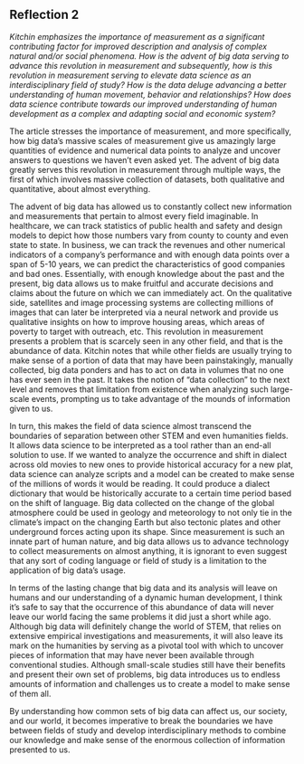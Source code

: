 ## Reflection 2

*Kitchin emphasizes the importance of measurement as a significant contributing factor for improved description and analysis of complex natural and/or social phenomena. How is the advent of big data serving to advance this revolution in measurement and subsequently, how is this revolution in measurement serving to elevate data science as an interdisciplinary field of study?  How is the data deluge advancing a better understanding of human movement, behavior and relationships? How does data science contribute towards our improved understanding of human development as a complex and adapting social and economic system?*

The article stresses the importance of measurement, and more specifically, how big data’s massive scales of measurement give us amazingly large quantities of evidence and numerical data points to analyze and uncover answers to questions we haven’t even asked yet. The advent of big data greatly serves this revolution in measurement through multiple ways, the first of which involves massive collection of datasets, both qualitative and quantitative, about almost everything.
   
The advent of big data has allowed us to constantly collect new information and measurements that pertain to almost every field imaginable. In healthcare, we can track statistics of public health and safety and design models to depict how those numbers vary from county to county and even state to state. In business, we can track the revenues and other numerical indicators of a company’s performance and with enough data points over a span of 5-10 years, we can predict the characteristics of good companies and bad ones. Essentially, with enough knowledge about the past and the present, big data allows us to make fruitful and accurate decisions and claims about the future on which we can immediately act. On the qualitative side, satellites and image processing systems are collecting millions of images that can later be interpreted via a neural network and provide us qualitative insights on how to improve housing areas, which areas of poverty to target with outreach, etc. This revolution in measurement presents a problem that is scarcely seen in any other field, and that is the abundance of data. Kitchin notes that while other fields are usually trying to make sense of a portion of data that may have been painstakingly, manually collected, big data ponders and has to act on data in volumes that no one has ever seen in the past. It takes the notion of “data collection” to the next level and removes that limitation from existence when analyzing such large-scale events, prompting us to take advantage of the mounds of information given to us.
   
In turn, this makes the field of data science almost transcend the boundaries of separation between other STEM and even humanities fields. It allows data science to be interpreted as a tool rather than an end-all solution to use. If we wanted to analyze the occurrence and shift in dialect across old movies to new ones to provide historical accuracy for a new plat, data science can analyze scripts and a model can be created to make sense of the millions of words it would be reading. It could produce a dialect dictionary that would be historically accurate to a certain time period based on the shift of language. Big data collected on the change of the global atmosphere could be used in geology and meteorology to not only tie in the climate’s impact on the changing Earth but also tectonic plates and other underground forces acting upon its shape. Since measurement is such an innate part of human nature, and big data allows us to advance technology to collect measurements on almost anything, it is ignorant to even suggest that any sort of coding language or field of study is a limitation to the application of big data’s usage.
   
In terms of the lasting change that big data and its analysis will leave on humans and our understanding of a dynamic human development, I think it’s safe to say that the occurrence of this abundance of data will never leave our world facing the same problems it did just a short while ago. Although big data will definitely change the world of STEM, that relies on extensive empirical investigations and measurements, it will also leave its mark on the humanities by serving as a pivotal tool with which to uncover pieces of information that may have never been available through conventional studies. Although small-scale studies still have their benefits and present their own set of problems, big data introduces us to endless amounts of information and challenges us to create a model to make sense of them all.
   
By understanding how common sets of big data can affect us, our society, and our world, it becomes imperative to break the boundaries we have between fields of study and develop interdisciplinary methods to combine our knowledge and make sense of the enormous collection of information presented to us. 
